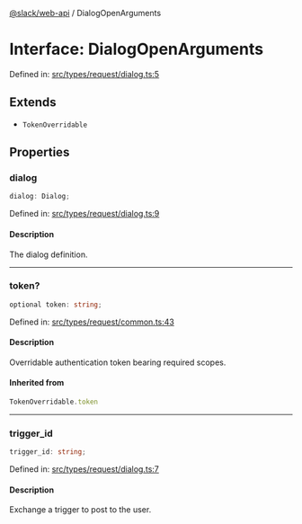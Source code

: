 [@slack/web-api](../index.md) / DialogOpenArguments

# Interface: DialogOpenArguments

Defined in: [src/types/request/dialog.ts:5](https://github.com/slackapi/node-slack-sdk/blob/main/packages/web-api/src/types/request/dialog.ts#L5)

## Extends

- `TokenOverridable`

## Properties

### dialog

```ts
dialog: Dialog;
```

Defined in: [src/types/request/dialog.ts:9](https://github.com/slackapi/node-slack-sdk/blob/main/packages/web-api/src/types/request/dialog.ts#L9)

#### Description

The dialog definition.

***

### token?

```ts
optional token: string;
```

Defined in: [src/types/request/common.ts:43](https://github.com/slackapi/node-slack-sdk/blob/main/packages/web-api/src/types/request/common.ts#L43)

#### Description

Overridable authentication token bearing required scopes.

#### Inherited from

```ts
TokenOverridable.token
```

***

### trigger\_id

```ts
trigger_id: string;
```

Defined in: [src/types/request/dialog.ts:7](https://github.com/slackapi/node-slack-sdk/blob/main/packages/web-api/src/types/request/dialog.ts#L7)

#### Description

Exchange a trigger to post to the user.
